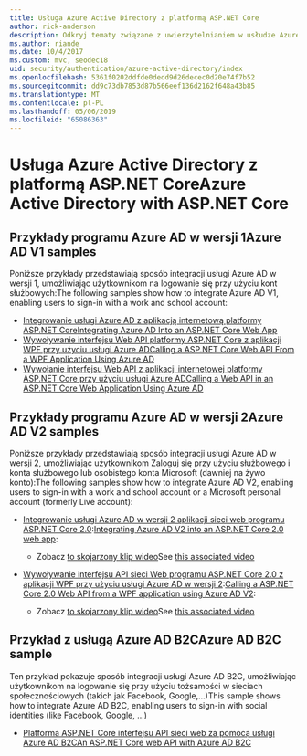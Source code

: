 ```yaml
---
title: Usługa Azure Active Directory z platformą ASP.NET Core
author: rick-anderson
description: Odkryj tematy związane z uwierzytelnianiem w usłudze Azure Active Directory w programie ASP.NET Core.
ms.author: riande
ms.date: 10/4/2017
ms.custom: mvc, seodec18
uid: security/authentication/azure-active-directory/index
ms.openlocfilehash: 5361f0202ddfde0dedd9d26decec0d20e74f7b52
ms.sourcegitcommit: dd9c73db7853d87b566eef136d2162f648a43b85
ms.translationtype: MT
ms.contentlocale: pl-PL
ms.lasthandoff: 05/06/2019
ms.locfileid: "65086363"
---
```

# <a name="azure-active-directory-with-aspnet-core"></a><span data-ttu-id="116ca-103">Usługa Azure Active Directory z platformą ASP.NET Core</span><span class="sxs-lookup"><span data-stu-id="116ca-103">Azure Active Directory with ASP.NET Core</span></span>

## <a name="azure-ad-v1-samples"></a><span data-ttu-id="116ca-104">Przykłady programu Azure AD w wersji 1</span><span class="sxs-lookup"><span data-stu-id="116ca-104">Azure AD V1 samples</span></span>

<span data-ttu-id="116ca-105">Poniższe przykłady przedstawiają sposób integracji usługi Azure AD w wersji 1, umożliwiając użytkownikom na logowanie się przy użyciu kont służbowych:</span><span class="sxs-lookup"><span data-stu-id="116ca-105">The following samples show how to integrate Azure AD V1, enabling users to sign-in with a work and school account:</span></span>
* [<span data-ttu-id="116ca-106">Integrowanie usługi Azure AD z aplikacją internetową platformy ASP.NET Core</span><span class="sxs-lookup"><span data-stu-id="116ca-106">Integrating Azure AD Into an ASP.NET Core Web App</span></span>](https://azure.microsoft.com/documentation/samples/active-directory-dotnet-webapp-openidconnect-aspnetcore/)
* [<span data-ttu-id="116ca-107">Wywoływanie interfejsu Web API platformy ASP.NET Core z aplikacji WPF przy użyciu usługi Azure AD</span><span class="sxs-lookup"><span data-stu-id="116ca-107">Calling a ASP.NET Core Web API From a WPF Application Using Azure AD</span></span>](https://azure.microsoft.com/documentation/samples/active-directory-dotnet-native-aspnetcore/)
* [<span data-ttu-id="116ca-108">Wywołanie interfejsu Web API z aplikacji internetowej platformy ASP.NET Core przy użyciu usługi Azure AD</span><span class="sxs-lookup"><span data-stu-id="116ca-108">Calling a Web API in an ASP.NET Core Web Application Using Azure AD</span></span>](https://azure.microsoft.com/documentation/samples/active-directory-dotnet-webapp-webapi-openidconnect-aspnetcore/)

## <a name="azure-ad-v2-samples"></a><span data-ttu-id="116ca-109">Przykłady programu Azure AD w wersji 2</span><span class="sxs-lookup"><span data-stu-id="116ca-109">Azure AD V2 samples</span></span>

<span data-ttu-id="116ca-110">Poniższe przykłady przedstawiają sposób integracji usługi Azure AD w wersji 2, umożliwiając użytkownikom Zaloguj się przy użyciu służbowego i konta służbowego lub osobistego konta Microsoft (dawniej na żywo konto):</span><span class="sxs-lookup"><span data-stu-id="116ca-110">The following samples show how to integrate Azure AD V2, enabling users to sign-in with a work and school account or a Microsoft personal account (formerly Live account):</span></span>
* <span data-ttu-id="116ca-111">[Integrowanie usługi Azure AD w wersji 2 aplikacji sieci web programu ASP.NET Core 2.0](https://github.com/Azure-Samples/active-directory-aspnetcore-webapp-openidconnect-v2):</span><span class="sxs-lookup"><span data-stu-id="116ca-111">[Integrating Azure AD V2 into an ASP.NET Core 2.0 web app](https://github.com/Azure-Samples/active-directory-aspnetcore-webapp-openidconnect-v2):</span></span> 
  * <span data-ttu-id="116ca-112">Zobacz [to skojarzony klip wideo](https://channel9.msdn.com/Events/Build/2018/THR5001)</span><span class="sxs-lookup"><span data-stu-id="116ca-112">See [this associated video](https://channel9.msdn.com/Events/Build/2018/THR5001)</span></span> 

* <span data-ttu-id="116ca-113">[Wywoływanie interfejsu API sieci Web programu ASP.NET Core 2.0 z aplikacji WPF przy użyciu usługi Azure AD w wersji 2](https://github.com/azure-samples/active-directory-dotnet-native-aspnetcore-v2):</span><span class="sxs-lookup"><span data-stu-id="116ca-113">[Calling a ASP.NET Core 2.0 Web API from a WPF application using Azure AD V2](https://github.com/azure-samples/active-directory-dotnet-native-aspnetcore-v2):</span></span> 
  * <span data-ttu-id="116ca-114">Zobacz [to skojarzony klip wideo](https://channel9.msdn.com/Events/Build/2018/THR5000)</span><span class="sxs-lookup"><span data-stu-id="116ca-114">See [this associated video](https://channel9.msdn.com/Events/Build/2018/THR5000)</span></span>

## <a name="azure-ad-b2c-sample"></a><span data-ttu-id="116ca-115">Przykład z usługą Azure AD B2C</span><span class="sxs-lookup"><span data-stu-id="116ca-115">Azure AD B2C sample</span></span>

<span data-ttu-id="116ca-116">Ten przykład pokazuje sposób integracji usługi Azure AD B2C, umożliwiając użytkownikom na logowanie się przy użyciu tożsamości w sieciach społecznościowych (takich jak Facebook, Google,...)</span><span class="sxs-lookup"><span data-stu-id="116ca-116">This sample shows how to integrate Azure AD B2C, enabling users to sign-in with social identities (like Facebook, Google, ...)</span></span>
* [<span data-ttu-id="116ca-117">Platforma ASP.NET Core interfejsu API sieci web za pomocą usługi Azure AD B2C</span><span class="sxs-lookup"><span data-stu-id="116ca-117">An ASP.NET Core web API with Azure AD B2C</span></span>](https://azure.microsoft.com/resources/samples/active-directory-b2c-dotnetcore-webapi/)
